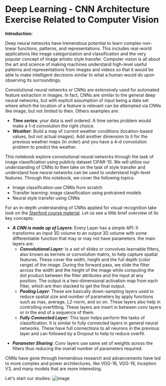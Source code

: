 # Deep Learning - CNN Architecture Exercise Related to Computer Vision

__Introduction:__

Deep neural networks have tremendous potential to learn complex non-linear functions, patterns, and representations. This includes real-world applications like image categorization and classification and the very popular concept of image artistic style transfer. Computer vision is all about the art and science of making machines understand high-level useful patterns and representations from images and videos so that it would be able to make intelligent decisions similar to what a human would do upon observing its surroundings. 

Convolutional neural networks or CNNs are extensively used for automated feature extraction in images.  In fact, CNNs are similar to the general deep neural networks, but with explicit assumption of input being a data set where which the location of a feature is relevant can be attempted via CNNs  like image, but not limited to then. Others examples are:
- ***Time series***: your data is well ordered. A time series problem would make a 1–d convolution the right choice.
- ***Weather***: Build a map of current weather conditions (location-based values, but not actual images). Add another dimension to it for the previous weather maps (in order) and you have a 4–d convolution problem to predict the weather.

This notebook explore convolutional neural networks through the task of image classification using publicly dataset  CIFAR-10. We will utilize our understanding of CNNs to then take on the task of style transfer and understand how neural networks can be used to understand high-level features. Through this notebook, we cover the following topics:
- Image classification use CNNs from scratch
- Transfer learning: image classification using pretrained models
- Neural style transfer using CNNs

For an in-depth understanding of CNNs applied for visual recognition take look on the [Stanford course material](http://cs231n.github.io/convolutional-networks). Let us see a little brief overview of its key concepts:
- ***A CNN is made up of Layers***: Every Layer has a simple API: It transforms an input 3D volume to an output 3D volume with some differentiable function that may or may not have parameters. the main layers are:
    - ***Convolutional Layer***: Is a set of slides or convolves learnable filters, also known as kernels or convolution matrix, to help capture spatial features. These cover the width, height and the full depth (color range) of the image. During the forward pass, we slide the filter across the width and the height of the image while computing the dot product between the filter attributes and the input at any position. The output is a two-dimensional activation map from each filter, which are then stacked to get the final output.
    - ***Pooling Layer***: These are basically down-sampling layers used to reduce spatial size and number of parameters by apply functions such as max, average, L2-norm, and so on. These layers also help in controlling overfitting.  These layers are insert in between conv layers or in the end of a sequence of them.
    - ***Fully Connected Layer***: This layer helps perform the tasks of classification. It is similar to fully connected layers in general neural networks. These have full connections to all neurons in the previous layer and can followed by a Dropout to help to reduce overfit.<p>
- ***Parameter Sharing***: Conv layers use same set of weights across the filters thus reducing the overall number of parameters required.

CNNs have gone through tremendous research and advancements have led to more complex and power architectures, like VGG-16, VGG-19, Inception V3, and many models that are more interesting.

Let's start our studies:
![image](http://cs231n.github.io/assets/cnn/convnet.jpeg)
